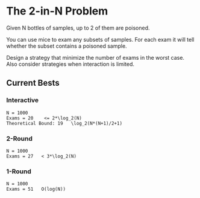 # The 2-in-N Problem

Given N bottles of samples, up to 2 of them are poisoned.

You can use mice to exam any subsets of samples.  For each exam it will tell whether the subset contains a poisoned sample.

Design a strategy that minimize the number of exams in the worst case.  Also consider strategies when interaction is limited.

## Current Bests

### Interactive
```
N = 1000
Exams = 20    <= 2*\log_2(N)
Theoretical Bound: 19   \log_2(N*(N+1)/2+1)
```

### 2-Round
```
N = 1000
Exams = 27   < 3*\log_2(N)
```

### 1-Round
```
N = 1000
Exams = 51   O(log(N))
```
